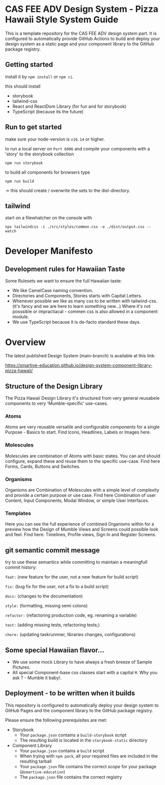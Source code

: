 # CAS FEE ADV Design System - Pizza Hawaii Style System Guide 

This is a template repository for the CAS FEE ADV design system part.
It is configured to automatically provide GitHub Actions to build and deploy
your design system as a static page and your component library to the
GitHub package registry.

## Getting started

install it by `npm install` or `npm ci`.

this should install

-   storybook
-   tailwind-css
-   React and ReactDom Library (for fun and for storybook)
-   TypeScript (because its the future)

## Run to get started

make sure your node-version is `v16.14` or higher.

to run a local server on `Port 6006` and compile your components with a 'story' to the storybook collection

`npm run storybook`

to build all components for browsers type

`npm run build`

-> this should create / overwrite the sets to the dist-directory.

## tailwind

start on a filewhatcher on the console with

`npx tailwindcss -i ./src/styles/common.css -o ./dist/output.css --watch`


# Developer Manifesto

## Development rules for Hawaiian Taste

Some Rulesets we want to ensure the full Hawaiian taste:

- We like CamelCase naming convention.
- Directories and Components, Stories starts with Capital Letters.
- Whenever possible we like as many css to be written with tailwind-css. (it's fancy and we are here to learn something new...) Where it's not posssible or impractiacal -  commen css is also allowed in a component module. 
- We use TypeScript because it is de-facto standard these days.


# Overview

The latest published Design System (main-branch) is available at this link:

https://smartive-education.github.io/design-system-component-library-pizza-hawaii/


## Structure of the Design Library

The Pizza Hawaii Design Library it's structured from very general reusabele components to very 'Mumble-specific' use-cases. 

### Atoms
Atoms are very reusable versatile and configurable components for a single Purpose - Basics to start.
Find Icons, Headlines, Labels or Images here. 

### Molescules
Molescules are combination of Atoms with basic states. You can and should configure, expand these and reuse them to the specific use-case. Find here Forms, Cards, Buttons and Switches.

### Organisms
Organisms are Combination of Molescules with a simple level of complexity and provide a certain purpose or use case. Find here Combination of user Content, Input Components, Modal Window, or simple User Interfaces. 

### Templates
Here you can see the full experience of combined Organisms within for a preview how the Design of Mumble Views and Screens could possible look and feel. 
Find here: Timelines, Profile views, Sign In and Register Screens.



## git semantic commit message 

try to use these semantics while committing to maintain a meaningfull commit history:

`feat:` (new feature for the user, not a new feature for build script)

`fix:` (bug fix for the user, not a fix to a build script)

`docs:` (changes to the documentation)

`style:` (formatting, missing semi colons)

`refactor:` (refactoring production code, eg. renaming a variable)

`test:` (adding missing tests, refactoring tests;)

`chore:` (updating taskrunnner, libraries changes, configurations)


## Some special Hawaiian flavor... 

- We use some mock Library to have always a fresh breeze of Sample Pictures.
- All special Component-base css classes start with a capital `M`. Why you ask ? - Mumble it baby!.



## Deployment - to be written when it builds

This repository is configured to automatically deploy your design system
to GitHub Pages and the component library to the GitHub package registry.

Please ensure the following prerequisites are met:

-   Storybook
    -   Your `package.json` contains a `build-storybook` script
    -   The resulting build is located in the `storybook-static` directory
-   Component Library
    -   Your `package.json` contains a `build` script
    -   When trying with `npm pack`, all your required files are included in the resulting tarball
    -   Your `package.json` file contains the correct _scope_ for your package (`@smartive-education`)
    -   The `package.json` file contains the correct registry

